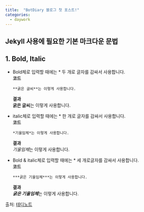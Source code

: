 ```yaml
---
title:  "BotDiary 블로그 첫 포스트!"
categories:
  - daywork
---
```

## Jekyll 사용에 필요한 기본 마크다운 문법

## 1. Bold, Italic  
* Bold체로 입력할 때에는 * 두 개로 글자를 감싸서 사용합니다.  
  **코드**  
  ```
  **굵은 글씨**는 이렇게 사용합니다.
  ```  
  **결과**  
  **굵은 글씨**는 이렇게 사용합니다.

* italic체로 입력할 때에는 * 한 개로 글자를 감싸서 사용합니다.  
**코드**  
  ```
  *기울임체*는 이렇게 사용합니다.
  ```  
  **결과**  
  *기울임체*는 이렇게 사용합니다.

* Bold & italic체로 입력할 때에는 * 세 개로글자를 감싸서 사용합니다.  
  **코드**  
  ```
  ***굵은 기울임체***는 이렇게 사용합니다.
  ```  
  **결과**  
  ***굵은 기울임체***는 이렇게 사용합니다.

출처: [테디노트](https://teddylee777.github.io/jekyll/Jekyll-%EC%82%AC%EC%9A%A9%EC%9D%84-%EC%9C%84%ED%95%9C-markdown-%EB%AC%B8%EB%B2%95)
